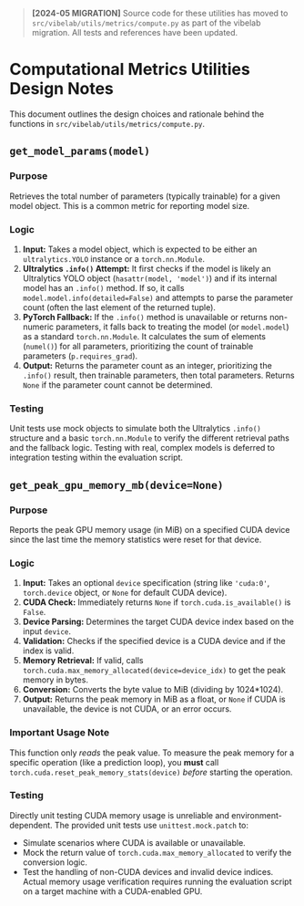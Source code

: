 > **[2024-05 MIGRATION]** Source code for these utilities has moved to `src/vibelab/utils/metrics/compute.py` as part of the vibelab migration. All tests and references have been updated.

# Computational Metrics Utilities Design Notes

This document outlines the design choices and rationale behind the functions in `src/vibelab/utils/metrics/compute.py`.

## `get_model_params(model)`

### Purpose

Retrieves the total number of parameters (typically trainable) for a given model object. This is a common metric for reporting model size.

### Logic

1.  **Input:** Takes a model object, which is expected to be either an `ultralytics.YOLO` instance or a `torch.nn.Module`.
2.  **Ultralytics `.info()` Attempt:** It first checks if the model is likely an Ultralytics YOLO object (`hasattr(model, 'model')`) and if its internal model has an `.info()` method. If so, it calls `model.model.info(detailed=False)` and attempts to parse the parameter count (often the last element of the returned tuple).
3.  **PyTorch Fallback:** If the `.info()` method is unavailable or returns non-numeric parameters, it falls back to treating the model (or `model.model`) as a standard `torch.nn.Module`. It calculates the sum of elements (`numel()`) for all parameters, prioritizing the count of trainable parameters (`p.requires_grad`).
4.  **Output:** Returns the parameter count as an integer, prioritizing the `.info()` result, then trainable parameters, then total parameters. Returns `None` if the parameter count cannot be determined.

### Testing

Unit tests use mock objects to simulate both the Ultralytics `.info()` structure and a basic `torch.nn.Module` to verify the different retrieval paths and the fallback logic. Testing with real, complex models is deferred to integration testing within the evaluation script.

## `get_peak_gpu_memory_mb(device=None)`

### Purpose

Reports the peak GPU memory usage (in MiB) on a specified CUDA device since the last time the memory statistics were reset for that device.

### Logic

1.  **Input:** Takes an optional `device` specification (string like `'cuda:0'`, `torch.device` object, or `None` for default CUDA device).
2.  **CUDA Check:** Immediately returns `None` if `torch.cuda.is_available()` is `False`.
3.  **Device Parsing:** Determines the target CUDA device index based on the input `device`.
4.  **Validation:** Checks if the specified device is a CUDA device and if the index is valid.
5.  **Memory Retrieval:** If valid, calls `torch.cuda.max_memory_allocated(device=device_idx)` to get the peak memory in bytes.
6.  **Conversion:** Converts the byte value to MiB (dividing by 1024*1024).
7.  **Output:** Returns the peak memory in MiB as a float, or `None` if CUDA is unavailable, the device is not CUDA, or an error occurs.

### Important Usage Note

This function only *reads* the peak value. To measure the peak memory for a specific operation (like a prediction loop), you **must** call `torch.cuda.reset_peak_memory_stats(device)` *before* starting the operation.

### Testing

Directly unit testing CUDA memory usage is unreliable and environment-dependent. The provided unit tests use `unittest.mock.patch` to:
*   Simulate scenarios where CUDA is available or unavailable.
*   Mock the return value of `torch.cuda.max_memory_allocated` to verify the conversion logic.
*   Test the handling of non-CUDA devices and invalid device indices.
Actual memory usage verification requires running the evaluation script on a target machine with a CUDA-enabled GPU.